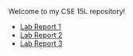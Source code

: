 Welcome to my CSE 15L repository!

* [Lab Report 1](https://TheSeb72.github.io/cse15l-lab-reports/lab-report-1-week-2.html)
* [Lab Report 2](https://theseb72.github.io/cse15l-lab-reports/lab-report-2-week-4.html)
* [Lab Report 3](https://theseb72.github.io/cse15l-lab-reports/lab-report-3-week-6.html)
